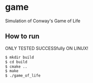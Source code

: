 # game
Simulation of Conway's Game of Life

## How to run

ONLY TESTED SUCCESSfully ON LINUX!

```bash
$ mkdir build
$ cd build
$ cmake ..
$ make
$ ./game_of_life
```

